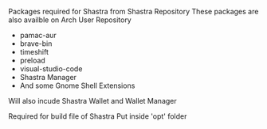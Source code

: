 Packages required for Shastra from Shastra Repository
These packages are also availble on Arch User Repository

- pamac-aur
- brave-bin
- timeshift
- preload
- visual-studio-code
- Shastra Manager
- And some Gnome Shell Extensions 

 Will also incude Shastra Wallet and Wallet Manager

Required for build file of Shastra
Put inside 'opt' folder
